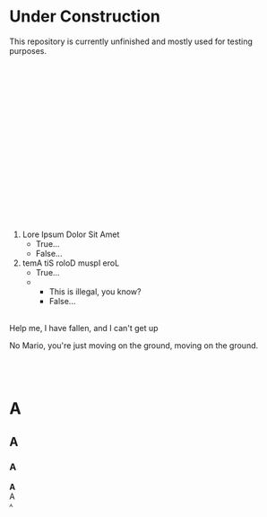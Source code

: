 # Under Construction
This repository is currently unfinished and mostly used for testing purposes.  
&nbsp;

&nbsp;

&nbsp;

&nbsp;

&nbsp;

&nbsp;

&nbsp;

&nbsp;

&nbsp;

&nbsp;

1. Lore Ipsum Dolor Sit Amet
    * True...
    * False...
2. temA tiS roloD muspI eroL
    * True...
    * * This is illegal, you know?
      * False...  
&nbsp;  



‏Help me, I have fallen, and I can't get up
&nbsp;  

No Mario, you're just moving on the ground, moving on the ground.  
&nbsp;

&nbsp;

# A
## A
### A
**A**  
A  
ᴬ  

